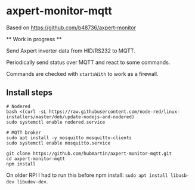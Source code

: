 # axpert-monitor-mqtt

Based on https://github.com/b48736/axpert-monitor

** Work in progress **

Send Axpert inverter data from HID/RS232 to MQTT.

Periodically send status over MQTT and react to some commands.

Commands are checked with `startsWith` to work as a firewall.

## Install steps

```
# Nodered
bash <(curl -sL https://raw.githubusercontent.com/node-red/linux-installers/master/deb/update-nodejs-and-nodered)
sudo systemctl enable nodered.service

# MQTT broker
sudo apt install -y mosquitto mosquitto-clients
sudo systemctl enable mosquitto.service

git clone https://github.com/hubmartin/axpert-monitor-mqtt.git
cd axpert-monitor-mqtt
npm install
```
On older RPI I had to run this before npm install: `sudo apt install libusb-dev libudev-dev`.

